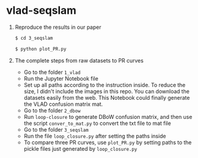 # vlad-seqslam

1. Reproduce the results in our paper

   ```bash
   $ cd 3_seqslam
   
   $ python plot_PR.py
   ```

2. The complete steps from raw datasets to PR curves

   - Go to the folder `1_vlad`
   - Run the Jupyter Notebook file 
   - Set up all paths according to the instruction inside. To reduce the size, I didn't include the images in this repo. You can download the datasets easily from the web. This Notebook could finally generate the VLAD confusion matrix mat.
   - Go to the folder `2_dbow`
   - Run `loop-closure` to generate DBoW confusion matrix, and then use the script `conver_to_mat.py` to convert the txt file to mat file
   - Go to the folder `3_seqslam`
   - Run the file `loop_closure.py` after setting the paths inside
   - To compare three PR curves, use `plot_PR.py` by setting paths to the pickle files just generated by `loop_closure.py`
   
   

